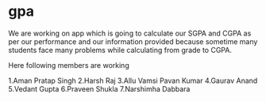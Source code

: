 # gpa

We are working on app which is going to calculate our SGPA and CGPA as per our performance and our information provided because sometime many students face many problems while calculating from grade to CGPA. 


Here following members are working

1.Aman Pratap Singh 
2.Harsh Raj
3.Allu Vamsi Pavan Kumar
4.Gaurav Anand
5.Vedant Gupta
6.Praveen Shukla
7.Narshimha Dabbara
